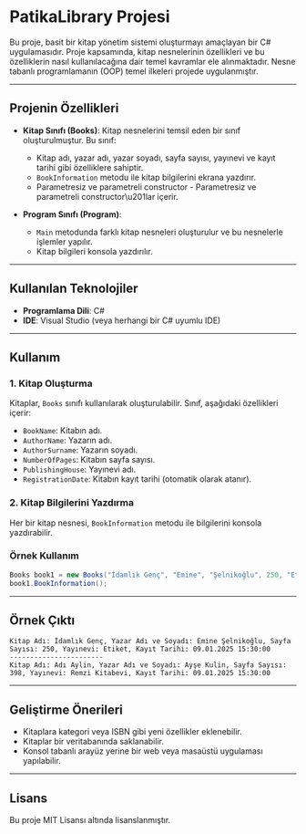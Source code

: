 # PatikaLibrary Projesi

Bu proje, basit bir kitap yönetim sistemi oluşturmayı amaçlayan bir C# uygulamasıdır. Proje kapsamında, kitap nesnelerinin özellikleri ve bu özelliklerin nasıl kullanılacağına dair temel kavramlar ele alınmaktadır. Nesne tabanlı programlamanın (OOP) temel ilkeleri projede uygulanmıştır.

---

## Projenin Özellikleri
- **Kitap Sınıfı (Books)**: Kitap nesnelerini temsil eden bir sınıf oluşturulmuştur. Bu sınıf:
  - Kitap adı, yazar adı, yazar soyadı, sayfa sayısı, yayınevi ve kayıt tarihi gibi özelliklere sahiptir.
  - `BookInformation` metodu ile kitap bilgilerini ekrana yazdırır.
  - Parametresiz ve parametreli constructor  - Parametresiz ve parametreli constructor\u201lar içerir.

- **Program Sınıfı (Program)**:
  - `Main` metodunda farklı kitap nesneleri oluşturulur ve bu nesnelerle işlemler yapılır.
  - Kitap bilgileri konsola yazdırılır.

---

## Kullanılan Teknolojiler
- **Programlama Dili**: C#
- **IDE**: Visual Studio (veya herhangi bir C# uyumlu IDE)

---

## Kullanım
### 1. Kitap Oluşturma
Kitaplar, `Books` sınıfı kullanılarak oluşturulabilir. Sınıf, aşağıdaki özellikleri içerir:
- `BookName`: Kitabın adı.
- `AuthorName`: Yazarın adı.
- `AuthorSurname`: Yazarın soyadı.
- `NumberOfPages`: Kitabın sayfa sayısı.
- `PublishingHouse`: Yayınevi adı.
- `RegistrationDate`: Kitabın kayıt tarihi (otomatik olarak atanır).

### 2. Kitap Bilgilerini Yazdırma
Her bir kitap nesnesi, `BookInformation` metodu ile bilgilerini konsola yazdırabilir.

### Örnek Kullanım
```csharp
Books book1 = new Books("İdamlık Genç", "Emine", "Şelnikoğlu", 250, "Etiket");
book1.BookInformation();
```

---

## Örnek Çıktı
```
Kitap Adı: İdamlık Genç, Yazar Adı ve Soyadı: Emine Şelnikoğlu, Sayfa Sayısı: 250, Yayınevi: Etiket, Kayıt Tarihi: 09.01.2025 15:30:00
-----------------------
Kitap Adı: Adı Aylin, Yazar Adı ve Soyadı: Ayşe Kulin, Sayfa Sayısı: 398, Yayınevi: Remzi Kitabevi, Kayıt Tarihi: 09.01.2025 15:30:00
```

---

## Geliştirme Önerileri
- Kitaplara kategori veya ISBN gibi yeni özellikler eklenebilir.
- Kitaplar bir veritabanında saklanabilir.
- Konsol tabanlı arayüz yerine bir web veya masaüstü uygulaması yapılabilir.

---

## Lisans
Bu proje MIT Lisansı altında lisanslanmıştır.

